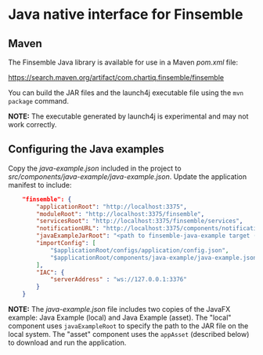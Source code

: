 # Java native interface for Finsemble

## Maven

The Finsemble Java library is available for use in a Maven _pom.xml_ file:

https://search.maven.org/artifact/com.chartiq.finsemble/finsemble

You can build the JAR files and the launch4j executable file using the `mvn package` command.

**NOTE:** The executable generated by launch4j is experimental and may not work correctly.

## Configuring the Java examples 
Copy the _java-example.json_ included in the project to _src/components/java-example/java-example.json_. Update the application manifest to include:
``` JSON
    "finsemble": {
        "applicationRoot": "http://localhost:3375",
        "moduleRoot": "http://localhost:3375/finsemble",
        "servicesRoot": "http://localhost:3375/finsemble/services",
        "notificationURL": "http://localhost:3375/components/notification/notification.html",
        "javaExampleJarRoot": "<path to finsemble-java-example target (e.g. C:/Users/andy/Documents/SourceCode/finsemble-java-example/target)>",
        "importConfig": [
            "$applicationRoot/configs/application/config.json",
            "$applicationRoot/components/java-example/java-example.json"
        ],
        "IAC": {
            "serverAddress" : "ws://127.0.0.1:3376"
        }
    }
```

**NOTE:** The _java-example.json_ file includes two copies of the JavaFX example: Java Example (local) and Java Example (asset). The "local" component uses `javaExampleRoot` to specify the path to the JAR file on the local system. The "asset" component uses the `appAsset` (described below) to download and run the application.
